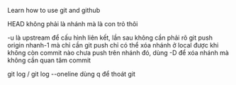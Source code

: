 Learn how to use git and github

HEAD không phải là nhánh mà là con trỏ thôi

-u là upstream để cấu hình liên kết, lần sau không cần phải rõ git push origin nhanh-1 mà chỉ cần git push
chỉ có thể xóa nhánh ở local được khi không còn commit nào chưa push trên nhánh đó, dùng -D để xóa nhánh mà không cần quan tâm commit
 
git log / git log --oneline dùng q để thoát
git 